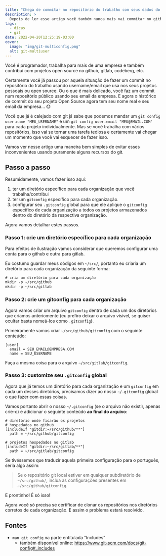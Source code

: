 ```yaml
---
title: "Chega de commitar no repositório do trabalho com seus dados do github (e vice-versa)!"
description: >
  Depois de ler esse artigo você também nunca mais vai commitar no github com seu email do trabalho!
tags:
  - dicas
  - git
date: 2022-04-20T12:25:19-03:00
cover:
  image: "img/git-multiconfig.png"
  alt: git-multiuser
---
```


Você é programador, trabalha para mais de uma empresa e também contribui com projetos open source no github, gitlab, codeberg, etc.

Certamente você já passou por aquela situação de fazer um commit no repositório do trabalho usando username/email que usa nos seus projetos pessoais ou open source. Ou o que é mais delicado, você faz um commit num repositório público usando seu email da empresa. E agora o histórico de commit do seu projeto Open Source agora tem seu nome real e seu email da empresa... 😓

Você que já é calejado com git já sabe que podemos mandar um `git config user.name "MEU_USERNAME"` e um `git config user.email "MEU@EMAIL.COM"` para cada projeto individualmente. Mas se você trabalha com vários repositórios, isso vai se tornar uma tarefa tediosa e certamente vai chegar um momento que você vai esquecer de fazer isso.

Vamos ver nesse artigo uma maneira bem simples de evitar esses inconvenientes usando puramente alguns recursos do git.

## Passo a passo

Resumidamente, vamos fazer isso aqui:

1. ter um diretório específico para cada organização que você trabalha/contribui
2. ter um `gitconfig` específico para cada organização.
3. configurar seu `.gitconfig` global para que ele aplique o `gitconfig` específico de cada organização a todos os projetos armazenados dentro do diretório da respectiva organização.

Agora vamos detalhar estes passos.

### Passo 1: crie um diretório específico para cada organização

Para efeitos de ilustração vamos considerar que queremos configurar uma conta para o github e outra para gitlab.

Eu costumo guardar meus códigos em `~/src/`, portanto eu criaria um diretório para cada organização da seguinte forma:
```txt
# cria um diretório para cada organização
mkdir -p ~/src/github
mkdir -p ~/src/gitlab
```

### Passo 2: crie um gitconfig para cada organização

Agora vamos criar um arquivo `gitconfig` dentro de cada um dos diretórios que criamos anteriomente (eu prefiro deixar o arquivo visível, se quiser ocultar basta nomeá-los como `.gitconfig`).

Primeiramente vamos criar `~/src/github/gitconfig` com o seguinte conteúdo:
```
[user]
  email = SEU_EMAIL@EMPRESA.COM
  name = SEU_USERNAME
```

Faça a mesma coisa para o arquivo `~/src/gitlab/gitconfig`.


### Passo 3: customize seu `.gitconfig` global

Agora que já temos um diretório para cada organização e um `gitconfig` em cada um desses diretórios, precisamos dizer ao nosso `~/.gitconfig` global o que fazer com essas coisas.

Vamos portanto abrir o nosso `~/.gitconfig` (se o arquivo não existir, apenas crie-o) e adicionar o seguinte conteúdo **ao final do arquivo**:

```
# diretório onde ficarão os projetos
# hospedados no github
[includeIf "gitdir:~/src/github/**"]
  path = ~/src/github/gitconfig

# projetos hospedados no gitlab
[includeIf "gitdir:~/src/gitlab/**"]
  path = ~/src/gitlab/gitconfig
```

Se tivéssemos que traduzir aquela primeira configuração para o português, seria algo assim:

> Se o repositório git local estiver em qualquer subdiretório de `~/src/github/`, inclua as configurações presentes em `~/src/github/gitconfig`.

E prontinho! É só isso!

Agora você só precisa se certificar de clonar os repositórios nos diretórios corretos de cada organização. E assim o problema estará resolvido.

## Fontes

- `man git config` na parte entitulada "Includes"
    - também disponível online: <https://www.git-scm.com/docs/git-config#_includes>

